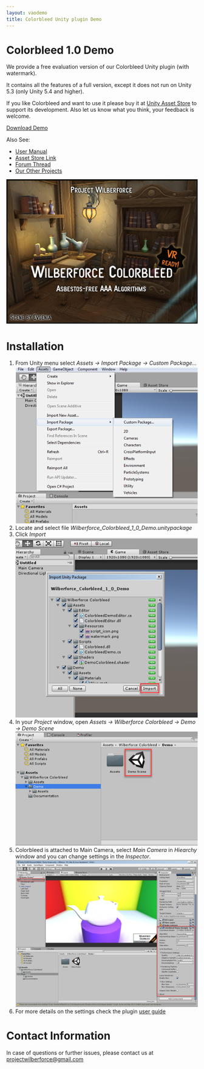 ```yaml
---
layout: vaodemo
title: Colorbleed Unity plugin Demo
---
```


# Colorbleed 1.0 Demo

We provide a free evaluation version of our Colorbleed Unity plugin (with watermark).

It contains all the features of a full version, except it does not run on Unity 5.3 (only Unity 5.4 and higher).

If you like Colorbleed and want to use it please buy it at [Unity Asset Store](https://www.assetstore.unity3d.com/#!/content/85066) to support its development. Also let us know what you think, your feedback is welcome.

<a href="https://projectwilberforce.github.io/cbdemo/Wilberforce_Colorbleed_1_0_Demo.zip" class="downloadbtn">Download Demo</a>


Also See:

 - [User Manual](https://projectwilberforce.github.io/colorbleed)
 - [Asset Store Link](https://www.assetstore.unity3d.com/#!/content/85066)
 - [Forum Thread]()
 - [Our Other Projects](https://www.assetstore.unity3d.com/en/#!/search/page=1/sortby=popularity/query=publisher:22764)

![](demo_screenshot.jpg)

# Installation

1. From Unity menu select *Assets -> Import Package -> Custom Package...*
![](install1.png)
2. Locate and select file *Wilberforce_Colorbleed_1_0_Demo.unitypackage*  
3. Click *Import*   
![](install2.png)
4. In your *Project* window, open *Assets -> Wilberforce Colorbleed -> Demo -> Demo Scene*  
![](install3.png)
5. Colorbleed is attached to Main Camera, select *Main Camera* in *Hiearchy* window and you can change settings in the *Inspector*.
![](install4.png)
6. For more details on the settings check the plugin [user guide](/colorbleed)

# Contact Information
In case of questions or further issues, please contact us at <projectwilberforce@gmail.com>

